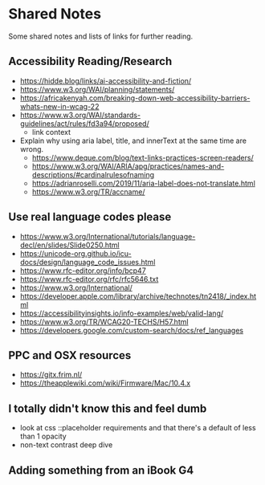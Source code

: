 # Shared Notes
Some shared notes and lists of links for further reading.

## Accessibility Reading/Research
- https://hidde.blog/links/ai-accessibility-and-fiction/
- https://www.w3.org/WAI/planning/statements/
- https://africakenyah.com/breaking-down-web-accessibility-barriers-whats-new-in-wcag-22
- https://www.w3.org/WAI/standards-guidelines/act/rules/fd3a94/proposed/
  - link context
- Explain why using aria label, title, and innerText at the same time are wrong. 
  - https://www.deque.com/blog/text-links-practices-screen-readers/   
  - https://www.w3.org/WAI/ARIA/apg/practices/names-and-descriptions/#cardinalrulesofnaming
  - https://adrianroselli.com/2019/11/aria-label-does-not-translate.html
  - https://www.w3.org/TR/accname/  

## Use real language codes please
- https://www.w3.org/International/tutorials/language-decl/en/slides/Slide0250.html
- https://unicode-org.github.io/icu-docs/design/language_code_issues.html
- https://www.rfc-editor.org/info/bcp47
- https://www.rfc-editor.org/rfc/rfc5646.txt
- https://www.w3.org/International/
- https://developer.apple.com/library/archive/technotes/tn2418/_index.html
- https://accessibilityinsights.io/info-examples/web/valid-lang/
- https://www.w3.org/TR/WCAG20-TECHS/H57.html
- https://developers.google.com/custom-search/docs/ref_languages

## PPC and OSX resources
- https://gitx.frim.nl/
- https://theapplewiki.com/wiki/Firmware/Mac/10.4.x


## I totally didn't know this and feel dumb
- look at css ::placeholder requirements and that there's a default of less than 1 opacity
- non-text contrast deep dive

## Adding something from an iBook G4